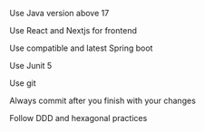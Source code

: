 Use Java version above 17

Use React and Nextjs for frontend

Use compatible and latest Spring boot

Use Junit 5

Use git

Always commit after you finish with your changes

Follow DDD and hexagonal practices